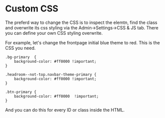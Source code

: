 # Custom CSS

The preferd way to change the CSS is to inspect the elemtn, find the class and overwrite its css styling via the Admin-&gt;Settings-&gt;CSS & JS tab. There you can define your own CSS styling overwrite.

For example, let's change the frontpage initial blue theme to red. This is the CSS you need.

```text
.bg-primary  {
    background-color: #ff0000 !important;
}

.headroom--not-top.navbar-theme-primary {
    background-color: #ff0000 !important;
}

.btn-primary {
    background-color: #ff0000  !important;
}
```

And you can do this for every ID or class inside the HTML.

